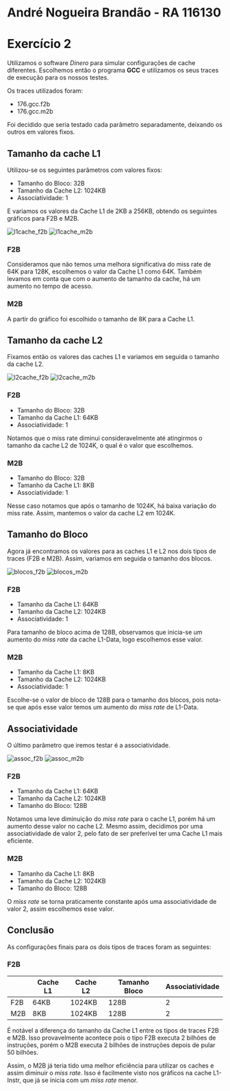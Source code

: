 # André Nogueira Brandão - RA 116130
# Exercício 2

Utilizamos o software *Dinero* para simular configurações de cache diferentes. Escolhemos então o programa **GCC** e utilizamos os seus traces de execução para os nossos testes.

Os traces utilizados foram:

- 176.gcc.f2b
- 176.gcc.m2b

Foi decidido que seria testado cada parâmetro separadamente, deixando os outros em valores fixos.

## Tamanho da cache L1

Utilizou-se os seguintes parâmetros com valores fixos:

- Tamanho do Bloco: 32B
- Tamanho da Cache L2: 1024KB
- Associatividade: 1

E variamos os valores da Cache L1 de 2KB a 256KB, obtendo os seguintes gráficos para F2B e M2B.

![l1cache_f2b](images/L1_cache_f2b.png) ![l1cache_m2b](images/L1_cache_m2b.png)

### F2B

Consideramos que não temos uma melhora significativa do miss rate de 64K para 128K, escolhemos o valor da Cache L1 como 64K. Também levamos em conta que com o aumento de tamanho da cache, há um aumento no tempo de acesso.

### M2B

A partir do gráfico foi escolhido o tamanho de 8K para a Cache L1.

## Tamanho da cache L2

Fixamos então os valores das caches L1 e variamos em seguida o tamanho da cache L2.

![l2cache_f2b](images/L2_cache_f2b.png) ![l2cache_m2b](images/L2_cache_m2b.png)

### F2B

- Tamanho do Bloco: 32B
- Tamanho da Cache L1: 64KB
- Associatividade: 1

Notamos que o miss rate diminui consideravelmente até atingirmos o tamanho da cache L2 de 1024K, o qual é o valor que escolhemos.

### M2B

- Tamanho do Bloco: 32B
- Tamanho da Cache L1: 8KB
- Associatividade: 1

Nesse caso notamos que após o tamanho de 1024K, há baixa variação do miss rate. Assim, mantemos o valor da cache L2 em 1024K.

## Tamanho do Bloco

Agora já encontramos os valores para as caches L1 e L2 nos dois tipos de traces (F2B e M2B). Assim, variamos em seguida o tamanho dos blocos.

![blocos_f2b](images/bloco_f2b.png) ![blocos_m2b](images/bloco_m2b.png)

### F2B

- Tamanho da Cache L1: 64KB
- Tamanho da Cache L2: 1024KB
- Associatividade: 1

Para tamanho de bloco acima de 128B, observamos que inicia-se um aumento do *miss rate* da cache L1-Data, logo escolhemos esse valor.

### M2B

- Tamanho da Cache L1: 8KB
- Tamanho da Cache L2: 1024KB
- Associatividade: 1

Escolhe-se o valor de bloco de 128B para o tamanho dos blocos, pois nota-se que após esse valor temos um aumento do *miss rate* de L1-Data.

## Associatividade

O último parâmetro que iremos testar é a associatividade.

![assoc_f2b](images/assoc_f2b.png) ![assoc_m2b](images/assoc_m2b.png)

### F2B

- Tamanho da Cache L1: 64KB
- Tamanho da Cache L2: 1024KB
- Tamanho do Bloco: 128B

Notamos uma leve diminuição do *miss rate* para o cache L1, porém há um aumento desse valor no cache L2. Mesmo assim, decidimos por uma associatividade de valor 2, pelo fato de ser preferível ter uma Cache L1 mais eficiente.

### M2B

- Tamanho da Cache L1: 8KB
- Tamanho da Cache L2: 1024KB
- Tamanho do Bloco: 128B

O *miss rate* se torna praticamente constante após uma associatividade de valor 2, assim escolhemos esse valor.

## Conclusão

As configurações finais para os dois tipos de traces foram as seguintes:

### F2B

|| Cache L1 | Cache L2 | Tamanho Bloco | Associatividade |
|---|---|---|---|---|
|F2B| 64KB | 1024KB|128B|2|
|M2B|8KB|1024KB|128B|2|

É notável a diferença do tamanho da Cache L1 entre os tipos de traces F2B e M2B. Isso provavelmente acontece pois o tipo F2B executa 2 bilhões de instruções, porém o M2B executa 2 bilhões de instruções depois de pular 50 bilhões. 

Assim, o M2B já teria tido uma melhor eficiência para utilizar os caches e assim diminuir o *miss rate*. Isso é facilmente visto nos gráficos na cache L1-Instr, que já se inicia com um *miss rate* menor.




